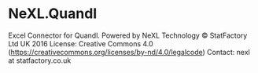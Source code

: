 # NeXL.Quandl
Excel Connector for Quandl. Powered by NeXL Technology
© StatFactory Ltd UK 2016
License: Creative Commons 4.0 (https://creativecommons.org/licenses/by-nd/4.0/legalcode)
Contact: nexl at statfactory.co.uk
